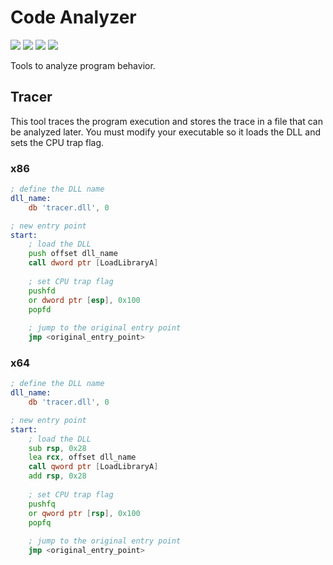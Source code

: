 # Code Analyzer

![](https://img.shields.io/badge/Windows-0078D6?style=for-the-badge&logo=windows&logoColor=white)
![](https://img.shields.io/badge/Visual%20Studio-5C2D91?style=for-the-badge&logo=visual-studio&logoColor=white)
![](https://img.shields.io/badge/C%2B%2B-00599C?style=for-the-badge&logo=c%2B%2B&logoColor=white)
![](https://img.shields.io/badge/Python-3670A0?style=for-the-badge&logo=python&logoColor=FFDD54)

Tools to analyze program behavior.


## Tracer

This tool traces the program execution and stores the trace in a file that can be analyzed later.
You must modify your executable so it loads the DLL and sets the CPU trap flag.

### x86

```asm
; define the DLL name
dll_name:
    db 'tracer.dll', 0

; new entry point
start:
    ; load the DLL
    push offset dll_name
    call dword ptr [LoadLibraryA]
    
    ; set CPU trap flag
    pushfd
    or dword ptr [esp], 0x100
    popfd
    
    ; jump to the original entry point
    jmp <original_entry_point>
```

### x64

```asm
; define the DLL name
dll_name:
    db 'tracer.dll', 0

; new entry point
start:
    ; load the DLL
    sub rsp, 0x28
    lea rcx, offset dll_name
    call qword ptr [LoadLibraryA]
    add rsp, 0x28
    
    ; set CPU trap flag
    pushfq
    or qword ptr [rsp], 0x100
    popfq
    
    ; jump to the original entry point
    jmp <original_entry_point>
```

